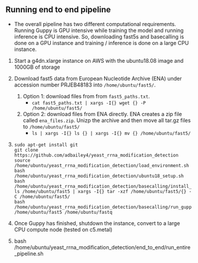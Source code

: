 ## Running end to end pipeline
* The overall pipeline has two different computational requirements. Running Guppy is GPU intensive while training the model
and running inference is CPU intensive. So, downloading fast5s and basecalling is done on a GPU instance and 
  training / inference is done on a large CPU instance.

1) Start a g4dn.xlarge instance on AWS with the ubuntu18.08 image and 1000GB of storage
2) Download fast5 data from European Nucleotide Archive (ENA) under accession number PRJEB48183 into `/home/ubuntu/fast5/`. 
   1) Option 1: download files from from `fast5_paths.txt`.
       * `cat fast5_paths.txt | xargs -I{} wget {} -P /home/ubuntu/fast5/`
   2) Option 2: download files from ENA directly. ENA creates a zip file called `ena_files.zip`. Unizp the archive and then move all tar.gz files to `/home/ubuntu/fast5/`
        * `ls | xargs -I{} ls {} | xargs -I{} mv {} /home/ubuntu/fast5/`
   
3) ```
   sudo apt-get install git
   git clone https://github.com/adbailey4/yeast_rrna_modification_detection
   source /home/ubuntu/yeast_rrna_modification_detection/load_environment.sh
   bash /home/ubuntu/yeast_rrna_modification_detection/ubuntu18_setup.sh
   bash /home/ubuntu/yeast_rrna_modification_detection/basecalling/install_guppy.sh
   ls /home/ubuntu/fast5 | xargs -I{} tar -xzf /home/ubuntu/fast5/{} -C /home/ubuntu/fast5/
   bash /home/ubuntu/yeast_rrna_modification_detection/basecalling/run_guppy.sh /home/ubuntu/fast5 /home/ubuntu/fastq
   ```
4) Once Guppy has finished, shutdown the instance, convert to a large CPU compute node (tested on c5.metal)
5) bash /home/ubuntu/yeast_rrna_modification_detection/end_to_end/run_entire_pipeline.sh